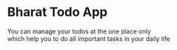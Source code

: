 # Bharat Todo App
You can manage your todos at the one place only 
<br>
which help you to do all important tasks in your daily life 
